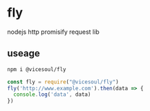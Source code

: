 # fly
nodejs http promisify request lib 


## useage
```sh
npm i @vicesoul/fly
```

```js
const fly = require("@vicesoul/fly")
fly('http://www.example.com').then(data => {
  console.log('data', data)
})
```

